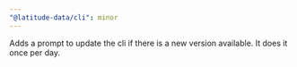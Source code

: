 ```yaml
---
"@latitude-data/cli": minor
---
```


Adds a prompt to update the cli if there is a new version available. It does it once per day.

